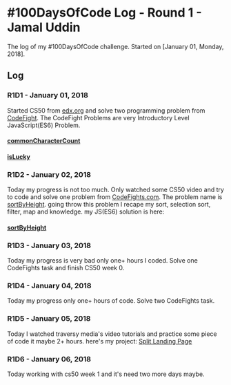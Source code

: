 # #100DaysOfCode Log - Round 1 - Jamal Uddin

The log of my #100DaysOfCode challenge. Started on [January 01, Monday, 2018].

## Log

### R1D1 - January 01, 2018
Started CS50 from [edx.org](https://www.edx.org/) and solve two programming problem from [CodeFight](https://codefights.com/).
The CodeFight Problems are very Introductory Level JavaScript(ES6) Problem.

#### [commonCharacterCount](https://codefights.com/arcade/intro/level-3/JKKuHJknZNj4YGL32)
#### [isLucky](https://codefights.com/arcade/intro/level-3/3AdBC97QNuhF6RwsQ)

### R1D2 - January 02, 2018
Today my progress is not too much. Only watched some CS50 video and try to code and solve one problem from [CodeFights.com](https://codefights.com/). The problem name is [sortByHeight](https://codefights.com/arcade/intro/level-3/D6qmdBL2NYz49XHwM). going throw this problem I recape my sort, selection sort, filter, map and knowledge. my JS(ES6) solution is here: 
#### [sortByHeight](https://codefights.com/arcade/intro/level-3/D6qmdBL2NYz49XHwM)

### R1D3 - January 03, 2018
Today my progress is very bad only one+ hours I coded. Solve one CodeFights task and finish CS50 week 0.

### R1D4 - January 04, 2018
Today my progress only one+ hours of code. Solve two CodeFights task.

### R1D5 - January 05, 2018
Today I watched traversy media's video tutorials and practice some piece of code it maybe 2+ hours. here's my project: [Split Landing Page](https://codepen.io/jamal-pb95/full/LezKqz/)

### R1D6 - January 06, 2018
Today working with cs50 week 1 and it's need two more days maybe.
